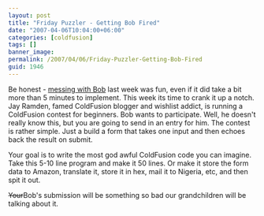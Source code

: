 ```yaml
---
layout: post
title: "Friday Puzzler - Getting Bob Fired"
date: "2007-04-06T10:04:00+06:00"
categories: [coldfusion]
tags: []
banner_image: 
permalink: /2007/04/06/Friday-Puzzler-Getting-Bob-Fired
guid: 1946
---
```


Be honest - <a href="http://ray.camdenfamily.com/index.cfm/2007/3/30/Friday-Puzzler--Getting-even-with-Bob">messing with Bob</a> last week was fun, even if it did take a bit more than 5 minutes to implement. This week its time to crank it up a notch. Jay Ramden, famed ColdFusion blogger and wishlist addict, is running a ColdFusion contest for beginners. Bob wants to participate. Well, he doesn't really know this, but you are going to send in an entry for him. The contest is rather simple. Just a build a form that takes one input and then echoes back the result on submit. 

Your goal is to write the most god awful ColdFusion code you can imagine. Take this 5-10 line program and make it 50 lines. Or make it store the form data to Amazon, translate it, store it in hex, mail it to Nigeria, etc, and then spit it out. 

<strike>Your</strike>Bob's submission will be something so bad our grandchildren will be talking about it.